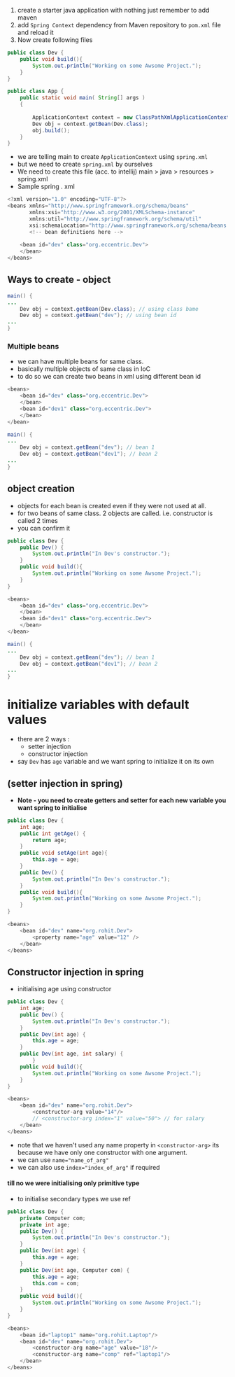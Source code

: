 
1. create a starter java application with nothing just remember to add maven
2. add `Spring Context` dependency from Maven repository to `pom.xml` file and reload it
3. Now create following files

```java
public class Dev {
	public void build(){
		System.out.println("Working on some Awsome Project.");
	}
}
```

```java
public class App {  
    public static void main( String[] args )  
    {  
  
        ApplicationContext context = new ClassPathXmlApplicationContext("spring.xml");  
		Dev obj = context.getBean(Dev.class);
		obj.build();
    }  
}
```

- we are telling main to create `ApplicationContext` using `spring.xml`
- but we need to create `spring.xml` by ourselves
- We need to create this file (acc. to intellij) main > java > resources > spring.xml
- Sample spring . xml

```java
<?xml version="1.0" encoding="UTF-8"?>  
<beans xmlns="http://www.springframework.org/schema/beans"
       xmlns:xsi="http://www.w3.org/2001/XMLSchema-instance"  
       xmlns:util="http://www.springframework.org/schema/util"  
       xsi:schemaLocation="http://www.springframework.org/schema/beans http://www.springframework.org/schema/beans/spring-beans.xsd http://www.springframework.org/schema/util http://www.springframework.org/schema/util/spring-util.xsd"> 
       <!-- bean definitions here -->  
       
    <bean id="dev" class="org.eccentric.Dev">  
    </bean>
</beans>
```

## Ways to create - object
```java
main() {
...
	Dev obj = context.getBean(Dev.class); // using class bame
	Dev obj = context.getBean("dev"); // using bean id
...
}
```

### Multiple beans
- we can have multiple beans for same class.
- basically multiple objects of same class in IoC
- to do so we can create two beans in xml using different bean id
```java
<beans>
	<bean id="dev" class="org.eccentric.Dev">  
    </bean>
    <bean id="dev1" class="org.eccentric.Dev">  
    </bean>
</bean>
```

```java
main() {
...
	Dev obj = context.getBean("dev"); // bean 1
	Dev obj = context.getBean("dev1"); // bean 2
...
}
```

## object creation
- objects for each bean is created even if they were not used at all.
- for two beans of same class. 2 objects are called. i.e. constructor is called 2 times
- you can confirm it 
```java
public class Dev {
	public Dev() {
		System.out.println("In Dev's constructor.");
	}
	public void build(){
		System.out.println("Working on some Awsome Project.");
	}
}
```

```java
<beans>
	<bean id="dev" class="org.eccentric.Dev">  
    </bean>
    <bean id="dev1" class="org.eccentric.Dev">  
    </bean>
</bean>
```

```java
main() {
...
	Dev obj = context.getBean("dev"); // bean 1
	Dev obj = context.getBean("dev1"); // bean 2
...
}
```

# initialize variables with default values
- there are 2 ways :
	- setter injection
	- constructor injection
- say `Dev`   has `age` variable and we want spring to initialize it on its own
## (setter injection in spring) 
- **Note - you need to create getters and setter for each new variable you want spring to initialise**
```java
public class Dev {
	int age;
	public int getAge() {
		return age;
	}
	public void setAge(int age){
		this.age = age;
	}
	public Dev() {
		System.out.println("In Dev's constructor.");
	}
	public void build(){
		System.out.println("Working on some Awsome Project.");
	}
}
```

```java
<beans>
	<bean id="dev" name="org.rohit.Dev"> 
		<property name="age" value="12" />
	</bean>
</beans>
```

## Constructor injection in spring
- initialising age using constructor
```java
public class Dev {
	int age;
	public Dev() {
		System.out.println("In Dev's constructor.");
	}
	public Dev(int age) {
		this.age = age;
	}
	public Dev(int age, int salary) {
		}
	public void build(){
		System.out.println("Working on some Awsome Project.");
	}
}
```

```java
<beans>
	<bean id="dev" name="org.rohit.Dev"> 
		<constructor-arg value="14"/>
		// <constructor-arg index="1" value="50"> // for salary
	</bean>
</beans>
```

- note that we haven't used any name property in `<constructor-arg>` its because we have only one constructor with one argument.
- we can use `name="name_of_arg"` 
- we can also use `index="index_of_arg"` if required

#### till no we were initialising only primitive type
- to initialise secondary types we use ref

```java
public class Dev {
	private Computer com;
	private int age;
	public Dev() {
		System.out.println("In Dev's constructor.");
	}
	public Dev(int age) {
		this.age = age;
	}
	public Dev(int age, Computer com) {
		this.age = age;
		this.com = com;
	}
	public void build(){
		System.out.println("Working on some Awsome Project.");
	}
}
```
```java
<beans>
	<bean id="laptop1" name="org.rohit.Laptop"/>
	<bean id="dev" name="org.rohit.Dev">
		<constructor-arg name="age" value="18"/>
		<constructor-arg name="comp" ref="laptop1"/>
	</bean>
</beans>
```

